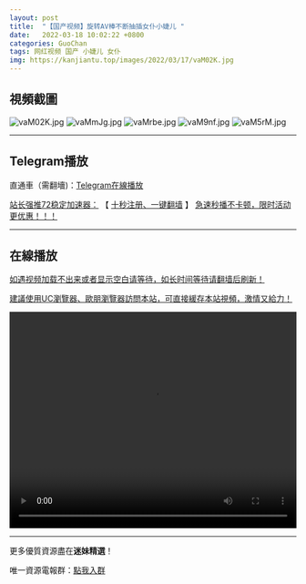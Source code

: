 ```yaml
---
layout: post
title:  "【国产视频】旋转AV棒不断抽插女仆小婕儿 "
date:   2022-03-18 10:02:22 +0800
categories: GuoChan
tags: 网红视频 国产 小婕儿 女仆
img: https://kanjiantu.top/images/2022/03/17/vaM02K.jpg
---
```



## 視頻截圖

![vaM02K.jpg](https://kanjiantu.top/images/2022/03/17/vaM02K.jpg)
![vaMmJg.jpg](https://kanjiantu.top/images/2022/03/17/vaMmJg.jpg)
![vaMrbe.jpg](https://kanjiantu.top/images/2022/03/17/vaMrbe.jpg)
![vaM9nf.jpg](https://kanjiantu.top/images/2022/03/17/vaM9nf.jpg)
![vaM5rM.jpg](https://kanjiantu.top/images/2022/03/17/vaM5rM.jpg)

* * *
## Telegram播放

直通車（需翻墻)：[Telegram在線播放](https://t.me/mimeijingxuan/186)

<u>站长强推72稳定加速器：</u> 【 [十秒注册、一键翻墙](https://72vpn.xyz/#/register?code=mimei) 】
<u>  急速秒播不卡顿，限时活动更优惠！！！</u>
* * *
## 在線播放
<u>如遇视频加载不出来或者显示空白请等待，如长时间等待请翻墙后刷新！</u>

<u>建議使用UC瀏覽器、歐朋瀏覽器訪問本站，可直接緩存本站視頻，激情又給力！</u>
<center><video src="https://cdn.publer.io/uploads/videos/6247f542db2797343b249e86/2ff83c13e04e2fe267aec8a174b0e914.mp4" width="100%" height="380px" controls="controls"></video></center>

* * *
更多優質資源盡在**迷妹精選**！

唯一資源電報群：[點我入群](https://t.me/mimeijingxuan)


